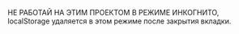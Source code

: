 НЕ РАБОТАЙ НА ЭТИМ ПРОЕКТОМ В РЕЖИМЕ ИНКОГНИТО, localStorage удаляется в этом режиме после закрытия вкладки.